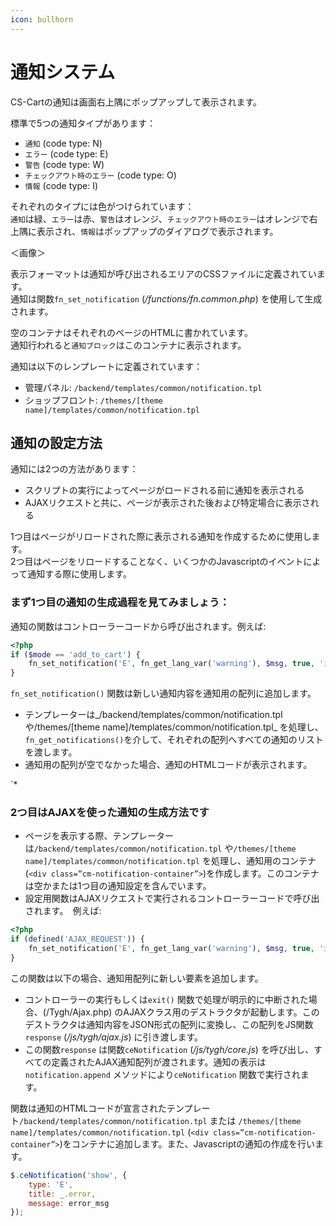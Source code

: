 ```yaml
---
icon: bullhorn
---
```


# 通知システム

CS-Cartの通知は画面右上隅にポップアップして表示されます。

標準で5つの通知タイプがあります：

* `通知` (code type: N)
* `エラー` (code type: E)
* `警告` (code type: W)
* `チェックアウト時のエラー` (code type: O)
* `情報` (code type: I)

それぞれのタイプには色がつけられています：\
`通知`は緑、`エラー`は赤、`警告`はオレンジ、`チェックアウト時のエラー`はオレンジで右上隅に表示され、`情報`はポップアップのダイアログで表示されます。

＜画像＞

表示フォーマットは通知が呼び出されるエリアのCSSファイルに定義されています。\
通知は関数`fn_set_notification` (_/functions/fn.common.php_) を使用して生成されます。

空のコンテナはそれぞれのページのHTMLに書かれています。\
通知行われると`通知ブロック`はこのコンテナに表示されます。

通知は以下のレンプレートに定義されています：

* 管理パネル: `/backend/templates/common/notification.tpl`
* ショップフロント: `/themes/[theme name]/templates/common/notification.tpl`

## 通知の設定方法

通知には2つの方法があります：

* スクリプトの実行によってページがロードされる前に通知を表示される
* AJAXリクエストと共に、ページが表示された後および特定場合に表示される

1つ目はページがリロードされた際に表示される通知を作成するために使用します。\
2つ目はページをリロードすることなく、いくつかのJavascriptのイベントによって通知する際に使用します。

### まず1つ目の通知の生成過程を見てみましょう：

通知の関数はコントローラーコードから呼び出されます。例えば:

```php
<?php
if ($mode == 'add_to_cart') {
    fn_set_notification('E', fn_get_lang_var('warning'), $msg, true, 'insecure_password');
}
```

`fn_set_notification()` 関数は新しい通知内容を通知用の配列に追加します。

* テンプレーターは\_/backend/templates/common/notification.tpl や/themes/\[theme name]/templates/common/notification.tpl\_ を処理し、`fn_get_notifications()`を介して、それぞれの配列へすべての通知のリストを渡します。
* 通知用の配列が空でなかった場合、通知のHTMLコードが表示されます。

\`\*

### 2つ目はAJAXを使った通知の生成方法です

* ページを表示する際、テンプレーターは`/backend/templates/common/notification.tpl` や`/themes/[theme name]/templates/common/notification.tpl` を処理し、通知用のコンテナ(`<div class=”cm-notification-container”>`)を作成します。このコンテナは空かまたは1つ目の通知設定を含んでいます。
* 設定用関数はAJAXリクエストで実行されるコントローラーコードで呼び出されます。　例えば:

```php
<?php
if (defined('AJAX_REQUEST')) {
    fn_set_notification('E', fn_get_lang_var('warning'), $msg, true, 'insecure_password');
}
```

この関数は以下の場合、通知用配列に新しい要素を追加します。

* コントローラーの実行もしくは`exit()` 関数で処理が明示的に中断された場合、(/Tygh/Ajax.php) のAJAXクラス用のデストラクタが起動します。このデストラクタは通知内容をJSON形式の配列に変換し、この配列をJS関数`response` (_/js/tygh/ajax.js_) に引き渡します。
* この関数`response` は関数`ceNotification` (_/js/tygh/core.js_) を呼び出し、すべての定義されたAJAX通知配列が渡されます。通知の表示は`notification.append` メソッドにより`ceNotification` 関数で実行されます。

関数は通知のHTMLコードが宣言されたテンプレート`/backend/templates/common/notification.tpl` または `/themes/[theme name]/templates/common/notification.tpl` (`<div class=”cm-notification-container”>`)をコンテナに追加します。また、Javascriptの通知の作成を行います。

```javascript
$.ceNotification('show', {
    type: 'E',
    title: _.error,
    message: error_msg
});
```
